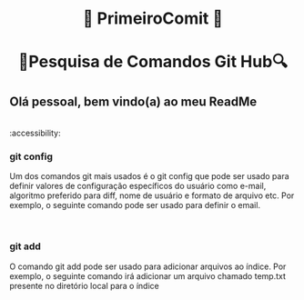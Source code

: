<h1 align="center">🔨 PrimeiroComit 🔨
<h1 align="center">🔎Pesquisa de Comandos Git Hub🔍
<br>
<h2>Olá pessoal, bem vindo(a) ao meu ReadMe</h2>
<br>
:accessibility:<h3>git config</h3>
<p>Um dos comandos git mais usados ​​é o git config que pode ser usado para definir valores de configuração específicos do usuário como e-mail, algoritmo preferido para diff, nome de usuário e formato de arquivo etc. Por exemplo, o seguinte comando pode ser usado para definir o email.</p>
<br>
<h3>git add</h3>
<p>O comando git add pode ser usado para adicionar arquivos ao índice. Por exemplo, o seguinte comando irá adicionar um arquivo chamado temp.txt presente no diretório local para o índice</p>











